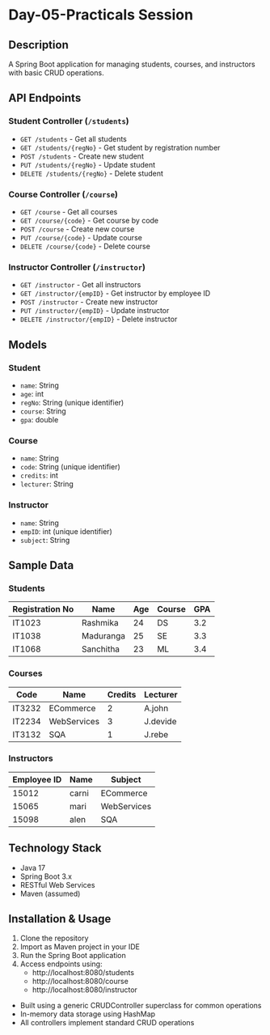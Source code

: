 # Day-05-Practicals Session


## Description
A Spring Boot application for managing students, courses, and instructors with basic CRUD operations.


## API Endpoints

### Student Controller (`/students`)
- `GET /students` - Get all students
- `GET /students/{regNo}` - Get student by registration number
- `POST /students` - Create new student
- `PUT /students/{regNo}` - Update student
- `DELETE /students/{regNo}` - Delete student

### Course Controller (`/course`)
- `GET /course` - Get all courses
- `GET /course/{code}` - Get course by code
- `POST /course` - Create new course
- `PUT /course/{code}` - Update course
- `DELETE /course/{code}` - Delete course

### Instructor Controller (`/instructor`)
- `GET /instructor` - Get all instructors
- `GET /instructor/{empID}` - Get instructor by employee ID
- `POST /instructor` - Create new instructor
- `PUT /instructor/{empID}` - Update instructor
- `DELETE /instructor/{empID}` - Delete instructor

## Models

### Student
- `name`: String
- `age`: int
- `regNo`: String (unique identifier)
- `course`: String
- `gpa`: double

### Course
- `name`: String
- `code`: String (unique identifier)
- `credits`: int
- `lecturer`: String

### Instructor
- `name`: String
- `empID`: int (unique identifier)
- `subject`: String

## Sample Data

### Students
| Registration No | Name            | Age | Course | GPA |
|-----------------|-----------------|-----|--------|-----|
| IT1023          | Rashmika        | 24  | DS     | 3.2 |
| IT1038          | Maduranga       | 25  | SE     | 3.3 |
| IT1068          | Sanchitha       | 23  | ML     | 3.4 |

### Courses
| Code   | Name         | Credits | Lecturer     |
|--------|--------------|---------|--------------|
| IT3232 | ECommerce    | 2       | A.john       |
| IT2234 | WebServices  | 3       | J.devide     |
| IT3132 | SQA          | 1       | J.rebe       |

### Instructors
| Employee ID | Name        | Subject     |
|-------------|-------------|-------------|
| 15012       | carni       | ECommerce   |
| 15065       | mari        | WebServices |
| 15098       | alen        | SQA         |

## Technology Stack
- Java 17
- Spring Boot 3.x
- RESTful Web Services
- Maven (assumed)

## Installation & Usage

1. Clone the repository
2. Import as Maven project in your IDE
3. Run the Spring Boot application
4. Access endpoints using:
   - http://localhost:8080/students
   - http://localhost:8080/course
   - http://localhost:8080/instructor



- Built using a generic CRUDController superclass for common operations
- In-memory data storage using HashMap
- All controllers implement standard CRUD operations
